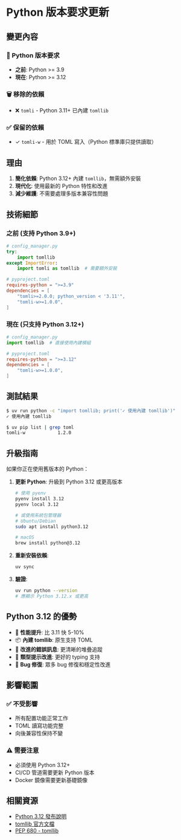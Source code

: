 # Python 版本要求更新

## 變更內容

### 📌 Python 版本要求
- **之前**: Python >= 3.9
- **現在**: Python >= 3.12

### 🗑️ 移除的依賴
- ❌ `tomli` - Python 3.11+ 已內建 `tomllib`

### ✅ 保留的依賴
- ✓ `tomli-w` - 用於 TOML 寫入（Python 標準庫只提供讀取）

## 理由

1. **簡化依賴**: Python 3.12+ 內建 `tomllib`，無需額外安裝
2. **現代化**: 使用最新的 Python 特性和改進
3. **減少維護**: 不需要處理多版本兼容性問題

## 技術細節

### 之前 (支持 Python 3.9+)
```python
# config_manager.py
try:
    import tomllib
except ImportError:
    import tomli as tomllib  # 需要額外安裝
```

```toml
# pyproject.toml
requires-python = ">=3.9"
dependencies = [
    "tomli>=2.0.0; python_version < '3.11'",
    "tomli-w>=1.0.0",
]
```

### 現在 (只支持 Python 3.12+)
```python
# config_manager.py
import tomllib  # 直接使用內建模組
```

```toml
# pyproject.toml
requires-python = ">=3.12"
dependencies = [
    "tomli-w>=1.0.0",
]
```

## 測試結果

```bash
$ uv run python -c "import tomllib; print('✓ 使用內建 tomllib')"
✓ 使用內建 tomllib

$ uv pip list | grep toml
tomli-w            1.2.0
```

## 升級指南

如果你正在使用舊版本的 Python：

1. **更新 Python**: 升級到 Python 3.12 或更高版本
   ```bash
   # 使用 pyenv
   pyenv install 3.12
   pyenv local 3.12
   
   # 或使用系統包管理器
   # Ubuntu/Debian
   sudo apt install python3.12
   
   # macOS
   brew install python@3.12
   ```

2. **重新安裝依賴**:
   ```bash
   uv sync
   ```

3. **驗證**:
   ```bash
   uv run python --version
   # 應顯示 Python 3.12.x 或更高
   ```

## Python 3.12 的優勢

- 🚀 **性能提升**: 比 3.11 快 5-10%
- 📦 **內建 tomllib**: 原生支持 TOML
- 🔧 **改進的錯誤訊息**: 更清晰的堆疊追蹤
- 🎯 **類型提示改進**: 更好的 typing 支持
- 🐛 **Bug 修復**: 眾多 bug 修復和穩定性改進

## 影響範圍

### ✅ 不受影響
- 所有配置功能正常工作
- TOML 讀寫功能完整
- 向後兼容性保持不變

### ⚠️ 需要注意
- 必須使用 Python 3.12+
- CI/CD 管道需要更新 Python 版本
- Docker 鏡像需要更新基礎鏡像

## 相關資源

- [Python 3.12 發布說明](https://docs.python.org/3/whatsnew/3.12.html)
- [tomllib 官方文檔](https://docs.python.org/3/library/tomllib.html)
- [PEP 680 - tomllib](https://peps.python.org/pep-0680/)

